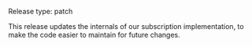 Release type: patch

This release updates the internals of our subscription implementation, to make the code
easier to maintain for future changes.
